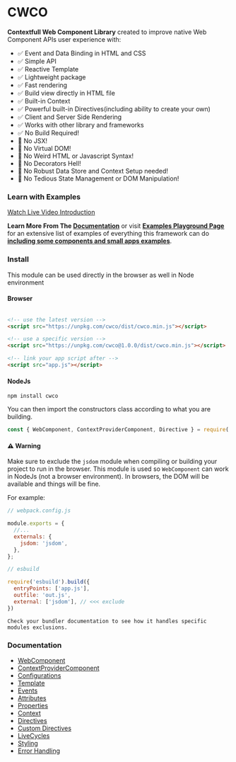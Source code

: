 # CWCO

**Contextfull Web Component Library** created to improve native Web Component APIs user experience with:
- ✅ Event and Data Binding in HTML and CSS
- ✅ Simple API
- ✅ Reactive Template
- ✅ Lightweight package
- ✅ Fast rendering
- ✅ Build view directly in HTML file
- ✅ Built-in Context
- ✅ Powerful built-in Directives(including ability to create your own)
- ✅ Client and Server Side Rendering
- ✅ Works with other library and frameworks
- ✅ No Build Required!
- 🚫 No JSX!
- 🚫 No Virtual DOM!
- 🚫 No Weird HTML or Javascript Syntax!
- 🚫 No Decorators Hell!
- 🚫 No Robust Data Store and Context Setup needed!
- 🚫 No Tedious State Management or DOM Manipulation!

### Learn with Examples

[Watch Live Video Introduction](https://www.youtube.com/watch?v=yv3BeEssw9E)

**Learn More From The [Documentation](https://github.com/beforesemicolon/cwco/tree/master/docs)** or 
visit **[Examples Playground Page](https://beforesemicolon.github.io/cwco/?example=create-component.html&theme=neo&file=app.js)** for
an extensive list of examples of everything this framework can do 
**[including some components and small apps examples](https://beforesemicolon.github.io/cwco/?example=app-calculator.html&theme=neo&file=app.js)**.

### Install

This module can be used directly in the browser as well in Node environment

#### Browser
```html 

<!-- use the latest version -->
<script src="https://unpkg.com/cwco/dist/cwco.min.js"></script>

<!-- use a specific version -->
<script src="https://unpkg.com/cwco@1.0.0/dist/cwco.min.js"></script>

<!-- link your app script after -->
<script src="app.js"></script>
```

#### NodeJs

```
npm install cwco
```

You can then import the constructors class according to what you are building.

```js
const { WebComponent, ContextProviderComponent, Directive } = require('cwco');
```

#### ⚠️ Warning

Make sure to exclude the `jsdom` module when compiling or building your project to run in the browser.
This module is used so `WebComponent` can work in NodeJs (not a browser environment). In browsers, the DOM
will be available and things will be fine.

For example:

```js
// webpack.config.js

module.exports = {
  //...
  externals: {
    jsdom: 'jsdom',
  },
};
```

```js
// esbuild

require('esbuild').build({
  entryPoints: ['app.js'],
  outfile: 'out.js',
  external: ['jsdom'], // <<< exclude
})
```

    Check your bundler documentation to see how it handles specific modules exclusions.

### Documentation

- [WebComponent](https://github.com/beforesemicolon/cwco/blob/master/docs/WebComponent.md)
- [ContextProviderComponent](https://github.com/beforesemicolon/cwco/blob/master/docs/ContextProviderComponent.md)
- [Configurations](https://github.com/beforesemicolon/cwco/blob/master/docs/configurations.md)
- [Template](https://github.com/beforesemicolon/cwco/blob/master/docs/template.md)
- [Events](https://github.com/beforesemicolon/cwco/blob/master/docs/events.md)
- [Attributes](https://github.com/beforesemicolon/cwco/blob/master/docs/attributes.md)
- [Properties](https://github.com/beforesemicolon/cwco/blob/master/docs/properties.md)
- [Context](https://github.com/beforesemicolon/cwco/blob/master/docs/context.md)
- [Directives](https://github.com/beforesemicolon/cwco/blob/master/docs/directives.md)
- [Custom Directives](https://github.com/beforesemicolon/cwco/blob/master/docs/custom-directives.md)
- [LiveCycles](https://github.com/beforesemicolon/cwco/blob/master/docs/livecycles.md)
- [Styling](https://github.com/beforesemicolon/cwco/blob/master/docs/stylesheet.md)
- [Error Handling](https://github.com/beforesemicolon/cwco/blob/master/docs/errors.md)
